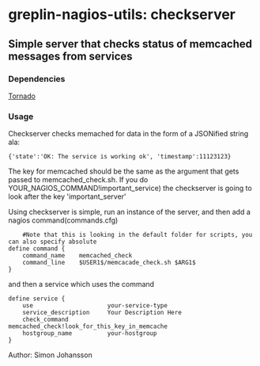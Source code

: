 greplin-nagios-utils: checkserver
=================================

Simple server that checks status of memcached messages from services
--------------------------------------------------------------

### Dependencies

[Tornado](/facebook/tornado)

### Usage

Checkserver checks memached for data in the form of a JSONified string ala:

    {'state':'OK: The service is working ok', 'timestamp':11123123}
    
The key for memcached should be the same as the argument that gets passed to memcached_check.sh. 
If you do YOUR_NAGIOS_COMMAND!important_service) the checkserver is going to look after the key 'important_server'    


Using checkserver is simple, run an instance of the server, and then add a nagios command(commands.cfg)

    	#Note that this is looking in the default folder for scripts, you can also specify absolute
	define command {
	    command_name    memcached_check
	    command_line    $USER1$/memcacade_check.sh $ARG1$
	}

and then a service which uses the command

	define service {
	    use                     your-service-type
	    service_description     Your Description Here
	    check_command           memcached_check!look_for_this_key_in_memcache
	    hostgroup_name          your-hostgroup
	}

Author: Simon Johansson
